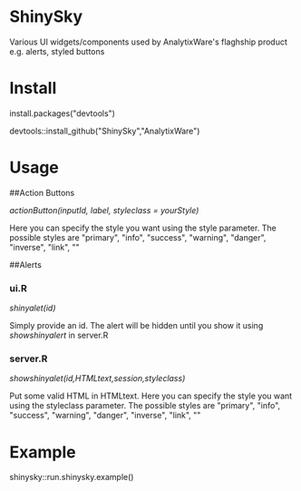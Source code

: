 ShinySky
========

Various UI widgets/components used by AnalytixWare's flaghship product e.g. alerts, styled buttons

# Install
install.packages("devtools")

devtools::install_github("ShinySky","AnalytixWare")

# Usage

##Action Buttons

_actionButton(inputId, label, styleclass = yourStyle)_

Here you can specify the style you want using the style parameter. The possible styles are "primary", "info", "success", "warning", "danger", "inverse", "link", "" 

##Alerts

### ui.R
_shinyalet(id)_

Simply provide an id. The alert will be hidden until you show it using _showshinyalert_ in server.R

### server.R
_showshinyalet(id,HTMLtext,session,styleclass)_

Put some valid HTML in HTMLtext. Here you can specify the style you want using the styleclass parameter. The possible styles are "primary", "info", "success", "warning", "danger", "inverse", "link", "" 


# Example

shinysky::run.shinysky.example()